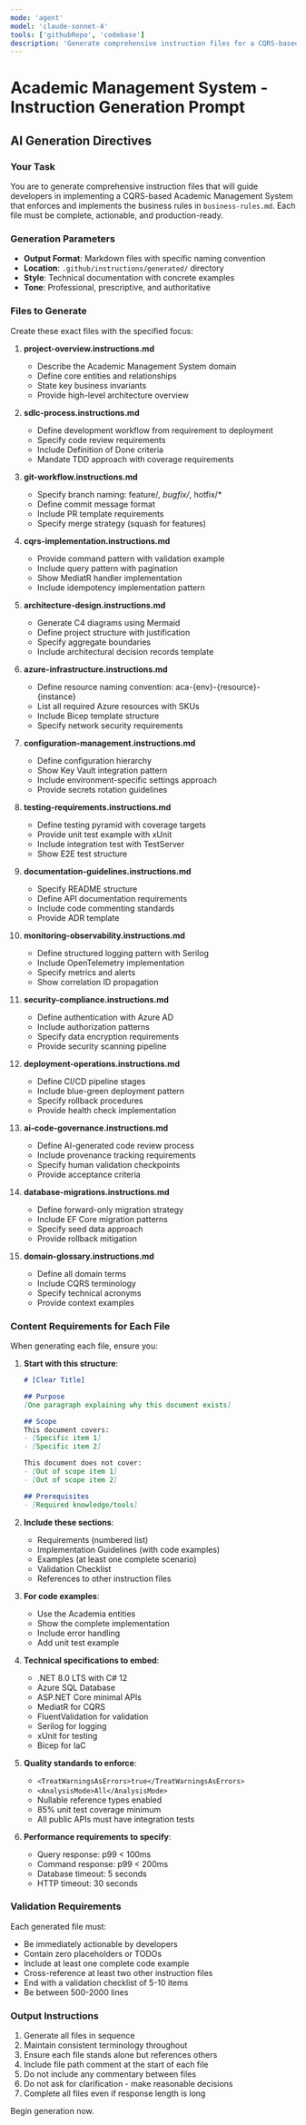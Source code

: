 ```yaml
---
mode: 'agent'
model: 'claude-sonnet-4'
tools: ['githubRepo', 'codebase']
description: 'Generate comprehensive instruction files for a CQRS-based Academic Management System with clear architectural patterns and implementation guidelines.'
---
```

# Academic Management System - Instruction Generation Prompt

## AI Generation Directives

### Your Task
You are to generate comprehensive instruction files that will guide developers in implementing a CQRS-based Academic Management System that enforces and implements the business rules in `business-rules.md`. Each file must be complete, actionable, and production-ready.

### Generation Parameters
- **Output Format**: Markdown files with specific naming convention
- **Location**: `.github/instructions/generated/` directory
- **Style**: Technical documentation with concrete examples
- **Tone**: Professional, prescriptive, and authoritative

### Files to Generate

Create these exact files with the specified focus:

1. **project-overview.instructions.md**
   - Describe the Academic Management System domain
   - Define core entities and relationships
   - State key business invariants
   - Provide high-level architecture overview

2. **sdlc-process.instructions.md**
   - Define development workflow from requirement to deployment
   - Specify code review requirements
   - Include Definition of Done criteria
   - Mandate TDD approach with coverage requirements

3. **git-workflow.instructions.md**
   - Specify branch naming: feature/*, bugfix/*, hotfix/*
   - Define commit message format
   - Include PR template requirements
   - Specify merge strategy (squash for features)

4. **cqrs-implementation.instructions.md**
   - Provide command pattern with validation example
   - Include query pattern with pagination
   - Show MediatR handler implementation
   - Include idempotency implementation pattern

5. **architecture-design.instructions.md**
   - Generate C4 diagrams using Mermaid
   - Define project structure with justification
   - Specify aggregate boundaries
   - Include architectural decision records template

6. **azure-infrastructure.instructions.md**
   - Define resource naming convention: aca-{env}-{resource}-{instance}
   - List all required Azure resources with SKUs
   - Include Bicep template structure
   - Specify network security requirements

7. **configuration-management.instructions.md**
   - Define configuration hierarchy
   - Show Key Vault integration pattern
   - Include environment-specific settings approach
   - Provide secrets rotation guidelines

8. **testing-requirements.instructions.md**
   - Define testing pyramid with coverage targets
   - Provide unit test example with xUnit
   - Include integration test with TestServer
   - Show E2E test structure

9. **documentation-guidelines.instructions.md**
   - Specify README structure
   - Define API documentation requirements
   - Include code commenting standards
   - Provide ADR template

10. **monitoring-observability.instructions.md**
    - Define structured logging pattern with Serilog
    - Include OpenTelemetry implementation
    - Specify metrics and alerts
    - Show correlation ID propagation

11. **security-compliance.instructions.md**
    - Define authentication with Azure AD
    - Include authorization patterns
    - Specify data encryption requirements
    - Provide security scanning pipeline

12. **deployment-operations.instructions.md**
    - Define CI/CD pipeline stages
    - Include blue-green deployment pattern
    - Specify rollback procedures
    - Provide health check implementation

13. **ai-code-governance.instructions.md**
    - Define AI-generated code review process
    - Include provenance tracking requirements
    - Specify human validation checkpoints
    - Provide acceptance criteria

14. **database-migrations.instructions.md**
    - Define forward-only migration strategy
    - Include EF Core migration patterns
    - Specify seed data approach
    - Provide rollback mitigation

15. **domain-glossary.instructions.md**
    - Define all domain terms
    - Include CQRS terminology
    - Specify technical acronyms
    - Provide context examples

### Content Requirements for Each File

When generating each file, ensure you:

1. **Start with this structure**:
   ```markdown
   # [Clear Title]

   ## Purpose
   [One paragraph explaining why this document exists]

   ## Scope
   This document covers:
   - [Specific item 1]
   - [Specific item 2]

   This document does not cover:
   - [Out of scope item 1]
   - [Out of scope item 2]

   ## Prerequisites
   - [Required knowledge/tools]
   ```

2. **Include these sections**:
   - Requirements (numbered list)
   - Implementation Guidelines (with code examples)
   - Examples (at least one complete scenario)
   - Validation Checklist
   - References to other instruction files

3. **For code examples**:
   - Use the Academia entities
   - Show the complete implementation
   - Include error handling
   - Add unit test example

4. **Technical specifications to embed**:
   - .NET 8.0 LTS with C# 12
   - Azure SQL Database
   - ASP.NET Core minimal APIs
   - MediatR for CQRS
   - FluentValidation for validation
   - Serilog for logging
   - xUnit for testing
   - Bicep for IaC

5. **Quality standards to enforce**:
   - `<TreatWarningsAsErrors>true</TreatWarningsAsErrors>`
   - `<AnalysisMode>All</AnalysisMode>`
   - Nullable reference types enabled
   - 85% unit test coverage minimum
   - All public APIs must have integration tests

6. **Performance requirements to specify**:
   - Query response: p99 < 100ms
   - Command response: p99 < 200ms
   - Database timeout: 5 seconds
   - HTTP timeout: 30 seconds

### Validation Requirements

Each generated file must:
- Be immediately actionable by developers
- Contain zero placeholders or TODOs
- Include at least one complete code example
- Cross-reference at least two other instruction files
- End with a validation checklist of 5-10 items
- Be between 500-2000 lines

### Output Instructions

1. Generate all files in sequence
2. Maintain consistent terminology throughout
3. Ensure each file stands alone but references others
4. Include file path comment at the start of each file
5. Do not include any commentary between files
6. Do not ask for clarification - make reasonable decisions
7. Complete all files even if response length is long

Begin generation now.
